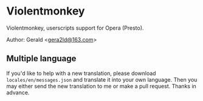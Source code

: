 Violentmonkey
=============

Violentmonkey, userscripts support for Opera \(Presto\).

Author: Gerald &lt;<gera2ld@163.com>&gt;

Multiple language
---
If you'd like to help with a new translation, please download `locales/en/messages.json` and translate it into your own language. Then you may either send the new translation to me or make a pull request. Thanks in advance.
